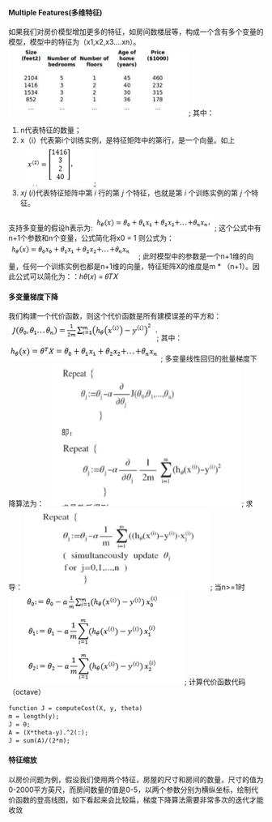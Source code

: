 #### Multiple Features(多维特征)
如果我们对房价模型增加更多的特征，如房间数楼层等，构成一个含有多个变量的模型，模型中的特征为（x1,x2,x3....xn）。
![image](https://github.com/jccjd/Coursera-Machine-Learning/blob/master/week-2/tu/week2_4.1.PNG?raw=true);
其中：
1. n代表特征的数量；
2. x（i）代表第i个训练实例，是特征矩阵中的第i行，是一个向量。如上
![image](https://github.com/jccjd/Coursera-Machine-Learning/blob/master/week-2/tu/44.PNG?raw=true);
3. 𝑥𝑗 (𝑖)代表特征矩阵中第 𝑖 行的第 𝑗 个特征，也就是第 𝑖 个训练实例的第 𝑗 个特征。 

支持多变量的假设h表示为:![image](https://github.com/jccjd/Coursera-Machine-Learning/blob/master/week-2/tu/4.1_44.PNG?raw=true);
这个公式中有n+1个参数和n个变量，公式简化将x0 = 1 则公式为：![image](https://github.com/jccjd/Coursera-Machine-Learning/blob/master/week-2/tu/week2_44.PNG?raw=true);
此时模型中的参数是一个n+1维的向量，任何一个训练实例也都是n+1维的向量，特征矩阵X的维度是m * （n+1）。因此公式可以简化为：：ℎ𝜃(𝑥) = 𝜃𝑇𝑋
 #### 多变量梯度下降
 我们构建一个代价函数，则这个代价函数是所有建模误差的平方和：
 ![image](https://github.com/jccjd/Coursera-Machine-Learning/blob/master/week-2/tu/tu_45.PNG?raw=true);
 其中：![image](https://github.com/jccjd/Coursera-Machine-Learning/blob/master/week-2/tu/tu_45_1.PNG?raw=true);
 多变量线性回归的批量梯度下降算法为：
 ![image](https://github.com/jccjd/Coursera-Machine-Learning/blob/master/week-2/tu/tu_45_2.PNG?raw=true);
 求导：
 ![image](https://github.com/jccjd/Coursera-Machine-Learning/blob/master/week-2/tu/tu_45_3.PNG?raw=true);
 当n>=1时
![image](https://github.com/jccjd/Coursera-Machine-Learning/blob/master/week-2/tu/tu_45_4.PNG?raw=true);
 计算代价函数代码（octave）
 ```
 function J = computeCost(X, y, theta)
 m = length(y); 
 J = 0;
 A = (X*theta-y).^2(:);
 J = sum(A)/(2*m);
 ```
 #### 特征缩放
 以房价问题为例，假设我们使用两个特征，房屋的尺寸和房间的数量，尺寸的值为0-2000平方英尺，而房间数量的值是0-5，以两个参数分别为横纵坐标，绘制代价函数的登高线图，如下看起来会比较扁，梯度下降算法需要非常多次的迭代才能收敛
